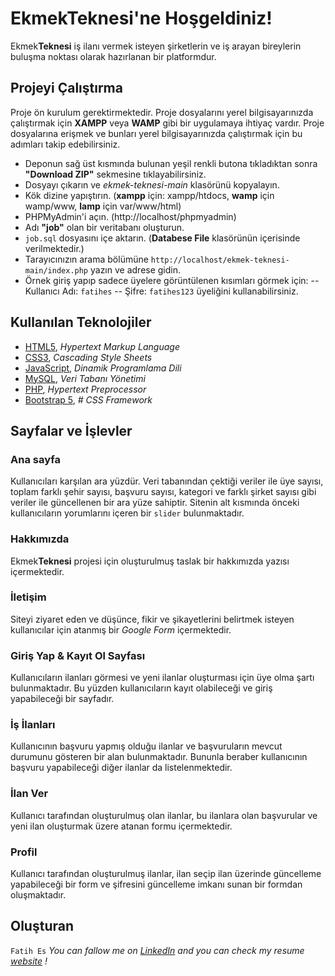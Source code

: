 ﻿# EkmekTeknesi'ne Hoşgeldiniz!

Ekmek**Teknesi** iş ilanı vermek isteyen şirketlerin ve iş arayan bireylerin buluşma noktası olarak hazırlanan bir platformdur. 


## Projeyi Çalıştırma
Proje ön kurulum gerektirmektedir. Proje dosyalarını yerel bilgisayarınızda çalıştırmak için **XAMPP** veya **WAMP** gibi bir uygulamaya ihtiyaç vardır. Proje dosyalarına erişmek ve bunları yerel bilgisayarınızda çalıştırmak için bu adımları takip edebilirsiniz.
- Deponun sağ üst kısmında bulunan yeşil renkli butona tıkladıktan sonra **"Download ZIP"** sekmesine tıklayabilirsiniz.
- Dosyayı çıkarın ve _ekmek-teknesi-main_ klasörünü kopyalayın.
- Kök dizine yapıştırın. (**xampp** için: xampp/htdocs,  **wamp** için wamp/www,  **lamp** için var/www/html)
- PHPMyAdmin'i açın. (http://localhost/phpmyadmin)
- Adı **"job"** olan bir veritabanı oluşturun.
- `job.sql` dosyasını içe aktarın. (**Databese File** klasörünün içerisinde verilmektedir.)
- Tarayıcınızın arama bölümüne  `http://localhost/ekmek-teknesi-main/index.php`  yazın ve adrese gidin.
- Örnek giriş yapıp sadece üyelere görüntülenen kısımları görmek için:
-- Kullanıcı Adı: `fatihes`
-- Şifre: `fatihes123` üyeliğini kullanabilirsiniz.

##  Kullanılan Teknolojiler

 - [HTML5](https://www.w3schools.com/html/), *Hypertext Markup Language*
 - [CSS3](https://www.w3schools.com/css/), *Cascading Style Sheets*
 - [JavaScript](https://www.javascript.com/),  *Dinamik Programlama Dili*
 - [MySQL](https://www.mysql.com/), *Veri Tabanı Yönetimi*
 - [PHP](https://www.php.net/),  *Hypertext Preprocessor*
 - [Bootstrap 5](https://getbootstrap.com/docs/5.0/getting-started/introduction/), *# CSS Framework*

## Sayfalar ve İşlevler
### Ana sayfa
Kullanıcıları karşılan ara yüzdür. Veri tabanından çektiği veriler ile üye sayısı, toplam farklı şehir sayısı, başvuru sayısı, kategori ve farklı şirket sayısı gibi veriler ile güncellenen bir ara yüze sahiptir. Sitenin alt kısmında önceki kullanıcıların yorumlarını içeren bir `slider` bulunmaktadır.

### Hakkımızda
Ekmek**Teknesi** projesi için oluşturulmuş taslak bir hakkımızda yazısı içermektedir.

### İletişim
Siteyi ziyaret eden ve düşünce, fikir ve şikayetlerini belirtmek isteyen kullanıcılar için atanmış bir *Google Form* içermektedir.

### Giriş Yap & Kayıt Ol Sayfası
Kullanıcıların ilanları görmesi ve yeni ilanlar oluşturması için üye olma şartı bulunmaktadır. Bu yüzden kullanıcıların kayıt olabileceği ve giriş yapabileceği bir sayfadır.

### İş İlanları
Kullanıcının başvuru yapmış olduğu ilanlar ve başvuruların mevcut durumunu gösteren bir alan bulunmaktadır. Bununla beraber kullanıcının başvuru yapabileceği diğer ilanlar da listelenmektedir.

### İlan Ver
Kullanıcı tarafından oluşturulmuş olan ilanlar, bu ilanlara olan başvurular ve yeni ilan oluşturmak üzere atanan formu içermektedir.

### Profil 
Kullanıcı tarafından oluşturulmuş ilanlar, ilan seçip ilan üzerinde güncelleme yapabileceği bir form ve şifresini güncelleme imkanı sunan bir formdan oluşmaktadır.

## Oluşturan
`Fatih Es`
*You can fallow me on [LinkedIn](https://www.linkedin.com/in/fatihes/) and you can check my resume [website](https://fatihes1.github.io/) !*
